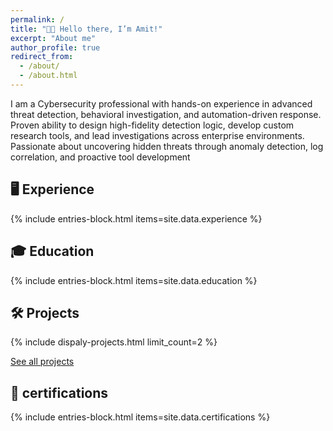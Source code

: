 ```yaml
---
permalink: /
title: "👋🏼 Hello there, I’m Amit!"
excerpt: "About me"
author_profile: true
redirect_from: 
  - /about/
  - /about.html
---
```


 I am a Cybersecurity professional with hands-on experience in advanced threat detection, behavioral investigation,
 and automation-driven response. Proven ability to design high-fidelity detection logic, develop custom
 research tools, and lead investigations across enterprise environments. Passionate about uncovering
 hidden threats through anomaly detection, log correlation, and proactive tool development


## 🖥️ Experience
{% include entries-block.html items=site.data.experience %}


## 🎓 Education
{% include entries-block.html items=site.data.education %}

## 🛠️ Projects
{% include dispaly-projects.html limit_count=2 %}

<div class="btn-container">
  <a href="/projects/" class="btn">See all projects</a>
</div>

## 📜 certifications
{% include entries-block.html items=site.data.certifications %}
